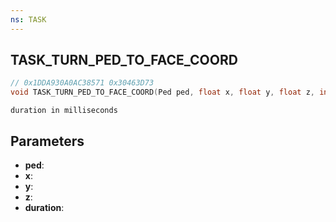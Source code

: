 ```yaml
---
ns: TASK
---
```

## TASK_TURN_PED_TO_FACE_COORD

```c
// 0x1DDA930A0AC38571 0x30463D73
void TASK_TURN_PED_TO_FACE_COORD(Ped ped, float x, float y, float z, int duration);
```

```
duration in milliseconds  
```

## Parameters
* **ped**: 
* **x**: 
* **y**: 
* **z**: 
* **duration**: 

